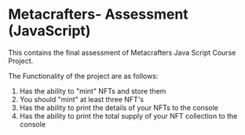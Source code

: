 # Metacrafters- Assessment (JavaScript)
This contains the final assessment of Metacrafters Java Script Course Project.

The Functionality of the project are as follows:
1. Has the ability to "mint" NFTs and store them
2. You should "mint" at least three NFT's
3. Has the ability to print the details of your NFTs to the console
4. Has the ability to print the total supply of your NFT collection to the console
